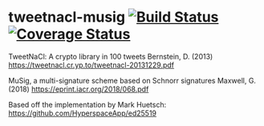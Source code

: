 # tweetnacl-musig [![Build Status](https://travis-ci.org/GreenAppers/tweetnacl-musig.svg?branch=master)](https://travis-ci.org/GreenAppers/tweetnacl-musig) [![Coverage Status](https://coveralls.io/repos/github/GreenAppers/tweetnacl-musig/badge.svg)](https://coveralls.io/github/GreenAppers/tweetnacl-musig)

TweetNaCl: A crypto library in 100 tweets
Bernstein, D. (2013) https://tweetnacl.cr.yp.to/tweetnacl-20131229.pdf

MuSig, a multi-signature scheme based on Schnorr signatures
Maxwell, G. (2018) https://eprint.iacr.org/2018/068.pdf

Based off the implementation by Mark Huetsch: https://github.com/HyperspaceApp/ed25519
